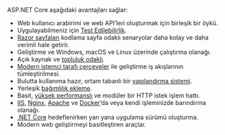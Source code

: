 ASP.NET Core aşağıdaki avantajları sağlar:

* Web kullanıcı arabirimi ve web API’leri oluşturmak için birleşik bir öykü.
* Uygulayabilmeniz için [Test Edilebilirlik](xref:test/index).
* [Razor sayfaları](xref:razor-pages/index) kodlama sayfa odaklı senaryolar daha kolay ve daha verimli hale getirir.
* Geliştirme ve Windows, macOS ve Linux üzerinde çalıştırma olanağı.
* Açık kaynak ve [topluluk odaklı](https://live.asp.net/).
* [Modern istemci tarafı çerçeveler](xref:client-side/index) ile geliştirme iş akışlarının tümleştirilmesi.
* Bulutta kullanıma hazır, ortam tabanlı bir [yapılandırma sistemi](xref:fundamentals/configuration/index).
* Yerleşik [bağımlılık ekleme](xref:fundamentals/dependency-injection).
* Basit, [yüksek performanslı](https://github.com/aspnet/benchmarks) ve modüler bir HTTP istek işlem hattı.
* [IIS](xref:host-and-deploy/iis/index), [Nginx](xref:host-and-deploy/linux-nginx), [Apache](xref:host-and-deploy/linux-apache) ve [Docker](xref:host-and-deploy/docker/index)’da veya kendi işleminizde barındırma olanağı.
* [.NET Core](/dotnet/articles/standard/choosing-core-framework-server) hedeflenirken yan yana uygulama sürümü oluşturma.
* Modern web geliştirmeyi basitleştiren araçlar.